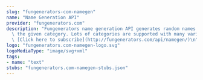 ```yaml
---
slug: "fungenerators-com-namegen"
name: "Name Generation API"
provider: "fungenerators.com"
description: "Fungenerators name generation API generates random names relevant to\
  \ the given category. Lots of categories are supported with many variations supported.\
  \ [Click here to subscribe](http://fungenerators.com/api/namegen/)\n"
logo: "fungenerators.com-namegen-logo.svg"
logoMediaType: "image/svg+xml"
tags:
- name: "text"
stubs: "fungenerators.com-namegen-stubs.json"
---
```

